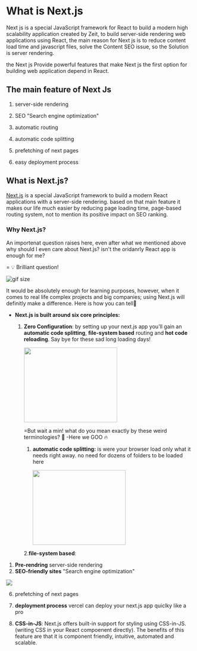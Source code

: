 # What is Next.js

Next js is a special JavaScript framework for React to build a modern high scalability application created by Zeit, to build server-side rendering web applications using React, the main reason for Next js is to reduce content load time and javascript files, solve the Content SEO issue, so the Solution is server rendering.

the Next js Provide powerful features that make Next js the first option for building web application depend in React.

## The main feature of Next Js 

 1. server-side rendering
 
 2. SEO "Search engine optimization"
 
 3. automatic routing
 
 4. automatic code splitting
 
 5. prefetching of next pages
 
 6. easy deployment process


## What is Next.js?

[Next.js](https://nextjs.org/) is a special JavaScript framework to build a modern React applications with a server-side rendering. based on that main feature it makes our life much easier by reducing page loading time, page-based routing system, not to mention its positive impact on SEO ranking. 


### Why Next.js?

An importenat question raises here, even after what we mentioned above why should I even care about Next.js? isn't the oridanrly React app is enough for me?

= :bulb: Brilliant question! 

![gif size](https://media0.giphy.com/media/3orieQia6GvN7j0o2k/giphy.gif)

It would be absolutely enough for learning purposes, however, when it comes to real life complex projects and big companies; using Next.js will definitly make a difference. Here is how you can tell🤙

- **Next.js is built around six core principles:**

  1. **Zero Configuration**: 
by setting up your next.js app you'll gain an **automatic code splitting**, **file-system based** routing and **hot code reloading**. Say bye for these sad long loading days!

     <img src="https://media1.giphy.com/media/l4FGs5dbisGxm5b9e/giphy.gif" width="250" height="200">
     
      =But wait a min! what do you mean exactly by these weird terminologies? 🤨
      -Here we GOO :fire:
      1. **automatic code splitting:** is were your browser load only what it needs right away. no need for dozens of folders to be loaded here
      
         <img src="https://media3.giphy.com/media/5wWf7HapUvpOumiXZRK/source.gif" width="250" height="200">
         
      2.**file-system based**: 
      
 1. **Pre-rendring**
server-side rendering
  2. **SEO-friendly sites**
"Search engine optimization"

![](https://media1.tenor.com/images/e43fa74e967e47ba22d7be069db49a5c/tenor.gif?itemid=5364867)

6. prefetching of next pages
7. **deployment process**
 vercel can deploy your next.js app quiclky like a pro  
 
9. **CSS-in-JS**: 
 Next.js offers built-in support for styling using CSS-in-JS.(writing CSS in your React compoenent directly). The benefits of this feature are that it is component friendly, intuitive, automated and scalable.
